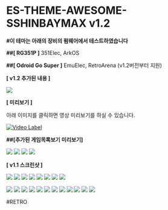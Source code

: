 # ES-THEME-AWESOME-SSHINBAYMAX v1.2	

**#이 테마는 아래의 장비의 펌웨어에서 테스트하였습니다**

**##[ RG351P ]**
351Elec, ArkOS

**##[ Odroid Go Super ]**
EmuElec, RetroArena (v1.2버전부터 지원)


**[ v1.2 추가된 내용 ]**

![](screenshots/awesome_v12_screenshots.png)


**[ 미리보기 ]**

아래 이미지를 클릭하면 영상 미리보기를 하실 수 있습니다.

[![Video Label](https://www.youtube.com/embed/qQsE9U-7HIU)](https://www.youtube.com/embed/qQsE9U-7HIU)



**##[추가된 게임목록보기 미리보기]**

![](screenshots/1.png)
![](screenshots/3.png)
![](screenshots/4.png)
![](screenshots/5.png)


**[ v1.1 스크린샷 ]**

![](screenshots/h1.png)
![](screenshots/h3.png)
![](screenshots/h4.png)
![](screenshots/h5.png)
![](screenshots/h8.png)
![](screenshots/h9.png)
![](screenshots/h10.png)
![](screenshots/h11.png)

![](screenshots/v1.png)
![](screenshots/v2.png)
![](screenshots/v3.png)
![](screenshots/v4.png)
![](screenshots/v5.png)
![](screenshots/v6.png)
![](screenshots/v7.png)
![](screenshots/v8.png)
![](screenshots/v9.png)
![](screenshots/v10.png)
![](screenshots/v13.png)
![](screenshots/v14.png)

#RETRO

